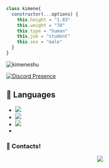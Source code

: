```js
class kimene{
  constructor(...options) {
    this.height = "1.83"
    this.weight = "70"
    this.type = "human"
    this.job = "student"
    this.sex = "male"
  }
}
```

<img src="https://komarev.com/ghpvc/?username=kimeneshu&label=Ziyaretçi%20Sayısı&color=552b75" alt="kimeneshu" />

[![Discord Presence](https://lanyard-profile-readme.vercel.app/api/324130263036723200?hideDiscrim=true)](https://discord.com/users/324130263036723200)




## 🔧 Languages
- ![](https://img.shields.io/badge/Code-JavaScript-black?style=flat-square&logo=javascript&logoColor=brightgreen)
- ![](https://img.shields.io/badge/Code-Java-black?style=flat-square&logo=java&logoColor=white)
- ![](https://img.shields.io/badge/Tools-MongoDB-black?style=flat-square&logo=mongodb&logoColor=cyan)
- 
<h3>🌟 Contacts!</h3>
<p align="center">
     <a href="https://www.instagram.com/kimeneshu" target"blank_"><img src="https://img.shields.io/badge/INSTAGRAM%20-DC3175.svg?&style=for-the-badge&logo=instagram&logoColor=white"></a>
